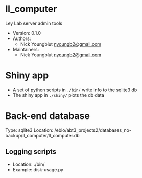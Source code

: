 ll_computer
===========

Ley Lab server admin tools

* Version: 0.1.0
* Authors:
  * Nick Youngblut <nyoungb2@gmail.com>
* Maintainers:
  * Nick Youngblut <nyoungb2@gmail.com>

# Shiny app

* A set of python scripts in `./bin/` write info to the sqlite3 db
* The shiny app in `./shiny/` plots the db data

# Back-end database

Type: sqlite3
Location: /ebio/abt3_projects2/databases_no-backup/ll_computer/ll_computer.db

## Logging scripts

* Location: ./bin/
* Example: disk-usage.py


